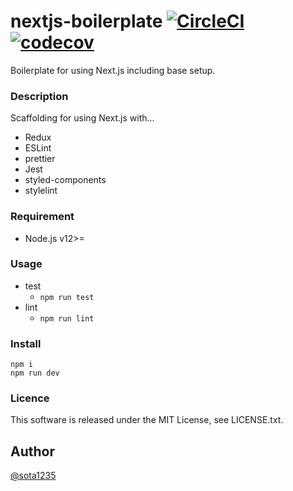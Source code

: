 nextjs-boilerplate [![CircleCI](https://circleci.com/gh/sota1235/nextjs-boilerplate.svg?style=svg)](https://circleci.com/gh/sota1235/nextjs-boilerplate) [![codecov](https://codecov.io/gh/sota1235/nextjs-boilerplate/branch/master/graph/badge.svg)](https://codecov.io/gh/sota1235/nextjs-boilerplate)
====

Boilerplate for using Next.js including base setup.

### Description

Scaffolding for using Next.js with...

- Redux
- ESLint
- prettier
- Jest
- styled-components
- stylelint

### Requirement

- Node.js v12>=

### Usage

- test
  - `npm run test`
- lint
  - `npm run lint`

### Install

```
npm i
npm run dev
```

### Licence

This software is released under the MIT License, see LICENSE.txt.

## Author

[@sota1235](https://github.com/sota1235)
